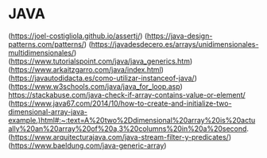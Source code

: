 # JAVA
(https://joel-costigliola.github.io/assertj/)
(https://java-design-patterns.com/patterns/)
(https://javadesdecero.es/arrays/unidimensionales-multidimensionales/)
(https://www.tutorialspoint.com/java/java_generics.htm)
(https://www.arkaitzgarro.com/java/index.html)
(https://javautodidacta.es/como-utilizar-instanceof-java/)
(https://www.w3schools.com/java/java_for_loop.asp)
https://stackabuse.com/java-check-if-array-contains-value-or-element/
(https://www.java67.com/2014/10/how-to-create-and-initialize-two-dimensional-array-java-example.)html#:~:text=A%20two%2Ddimensional%20array%20is%20actually%20an%20array%20of%20a,3%20columns%20in%20a%20second.
(https://www.arquitecturajava.com/java-stream-filter-y-predicates/)
(https://www.baeldung.com/java-generic-array)